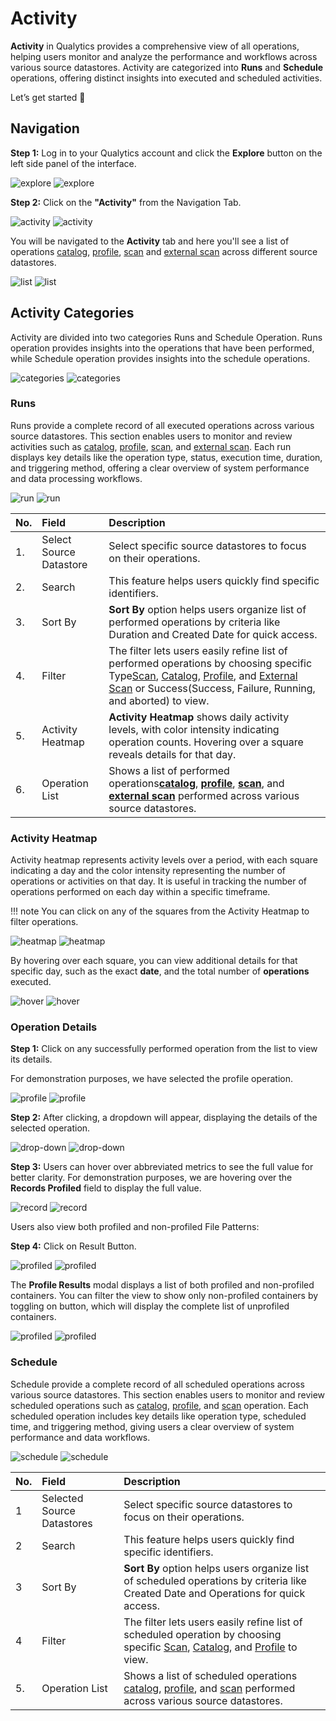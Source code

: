 # Activity

**Activity** in Qualytics provides a comprehensive view of all operations, helping users monitor and analyze the performance and workflows across various source datastores. Activity are categorized into **Runs** and **Schedule** operations, offering distinct insights into executed and scheduled activities.

Let’s get started 🚀

## Navigation

**Step 1:** Log in to your Qualytics account and click the **Explore** button on the left side panel of the interface.

![explore](../assets/explore/activity/explore-light.png#only-light)
![explore](../assets/explore/activity/explore-dark.png#only-dark)

**Step 2:** Click on the **"Activity"** from the Navigation Tab.

![activity](../assets/explore/activity/activity-light.png#only-light)
![activity](../assets/explore/activity/activity-dark.png#only-dark)

You will be navigated to the **Activity** tab and here you'll see a list of operations [catalog](../source-datastore/catalog.md), [profile](../source-datastore/profile.md), [scan](../source-datastore/scan.md) and [external scan](../source-datastore/external-scan.md) across different source datastores.

![list](../assets/explore/activity/list-light.png#only-light)
![list](../assets/explore/activity/list-dark.png#only-dark)

## Activity Categories

Activity are divided into two categories Runs and Schedule Operation. Runs operation provides insights into the operations that have been performed, while Schedule operation provides insights into the schedule operations.

![categories](../assets/explore/activity/categories-light.png#only-light)
![categories](../assets/explore/activity/categories-dark.png#only-dark)

### Runs

Runs provide a complete record of all executed operations across various source datastores. This section enables users to monitor and review activities such as [catalog](../source-datastore/catalog.md), [profile](../source-datastore/profile.md), [scan](../source-datastore/scan.md), and [external scan](../source-datastore/external-scan.md). Each run displays key details like the operation type, status, execution time, duration, and triggering method, offering a clear overview of system performance and data processing workflows.

![run](../assets/explore/activity/runs-light.png#only-light)
![run](../assets/explore/activity/runs-dark.png#only-dark)

| No. | Field | Description |
| :---- | :---- | :---- |
| 1. | Select Source Datastore | Select specific source datastores to focus on their operations. |
| 2. | Search | This feature helps users quickly find specific identifiers. |
| 3. | Sort By | **Sort By** option helps users organize list of performed operations by criteria like Duration and Created Date for quick access. |
| 4. | Filter | The filter lets users easily refine list of performed operations by choosing specific Type[Scan](../source-datastore/scan.md), [Catalog](../source-datastore/catalog.md), [Profile](../source-datastore/profile.md), and [External Scan](../source-datastore/external-scan.md)  or Success(Success, Failure, Running, and aborted) to view. |
| 5. | Activity Heatmap | **Activity Heatmap** shows daily activity levels, with color intensity indicating operation counts. Hovering over a square reveals details for that day. |
| 6. | Operation List | Shows a list of performed operations[**catalog**](../source-datastore/catalog.md), [**profile**](../source-datastore/profile.md), [**scan**](../source-datastore/scan.md), and [**external scan**](../source-datastore/external-scan.md) performed across various source datastores. |

### Activity Heatmap

 Activity heatmap represents activity levels over a period, with each square indicating a day and the color intensity representing the number of operations or activities on that day. It is useful in tracking the number of operations performed on each day within a specific timeframe.

!!! note 
    You can click on any of the squares from the Activity Heatmap to filter operations.  

![heatmap](../assets/explore/activity/heatmap-light.png#only-light)
![heatmap](../assets/explore/activity/heatmap-dark.png#only-dark)

By hovering over each square, you can view additional details for that specific day, such as the exact **date**, and the total number of **operations** executed.

![hover](../assets/explore/activity/hover-light.png#only-light)
![hover](../assets/explore/activity/hover-dark.png#only-dark)

### Operation Details

**Step 1:** Click on any successfully performed operation from the list to view its details.

For demonstration purposes, we have selected the profile operation.

![profile](../assets/explore/activity/profile-light.png#only-light)
![profile](../assets/explore/activity/profile-dark.png#only-dark)

**Step 2:** After clicking, a dropdown will appear, displaying the details of the selected operation.

![drop-down](../assets/explore/activity/drop-light.png#only-light)
![drop-down](../assets/explore/activity/drop-dark.png#only-dark)

**Step 3:** Users can hover over abbreviated metrics to see the full value for better clarity. For demonstration purposes, we are hovering over the **Records Profiled** field to display the full value.

![record](../assets/explore/activity/record-light.png#only-light)
![record](../assets/explore/activity/record-dark.png#only-dark)

Users also view both profiled and non-profiled File Patterns:

**Step 4:** Click on Result Button.

![profiled](../assets/explore/activity/result-light.png#only-light)
![profiled](../assets/explore/activity/result-dark.png#only-dark)

The **Profile Results** modal displays a list of both profiled and non-profiled containers. You can filter the view to show only non-profiled containers by toggling on button, which will display the complete list of unprofiled containers.

![profiled](../assets/explore/activity/profiled-light.png#only-light)
![profiled](../assets/explore/activity/profiled-dark.png#only-dark)

### Schedule

Schedule provide a complete record of all scheduled operations across various source datastores. This section enables users to monitor and review scheduled operations such as [catalog](../source-datastore/catalog.md), [profile](../source-datastore/profile.md), and [scan](../source-datastore/scan.md) operation. Each scheduled operation includes key details like operation type, scheduled time, and triggering method, giving users a clear overview of system performance and data workflows.

![schedule](../assets/explore/activity/schedule-light.png#only-light)
![schedule](../assets/explore/activity/schedule-dark.png#only-dark)

| No. | Field | Description |
| :---- | :---- | :---- |
| 1 | Selected Source Datastores | Select specific source datastores to focus on their operations. |
| 2 | Search | This feature helps users quickly find specific identifiers. |
| 3 | Sort By | **Sort By** option helps users organize list of scheduled operations by criteria like Created Date and Operations for quick access. |
| 4 | Filter | The filter lets users easily refine list of scheduled operation by choosing specific [Scan](../source-datastore/scan.md), [Catalog](../source-datastore/catalog.md), and [Profile](../source-datastore/profile.md) to view. |
| 5. | Operation List | Shows a list of scheduled operations [catalog](../source-datastore/catalog.md), [profile](../source-datastore/profile.md), and [scan](../source-datastore/scan.md) performed across various source datastores. |